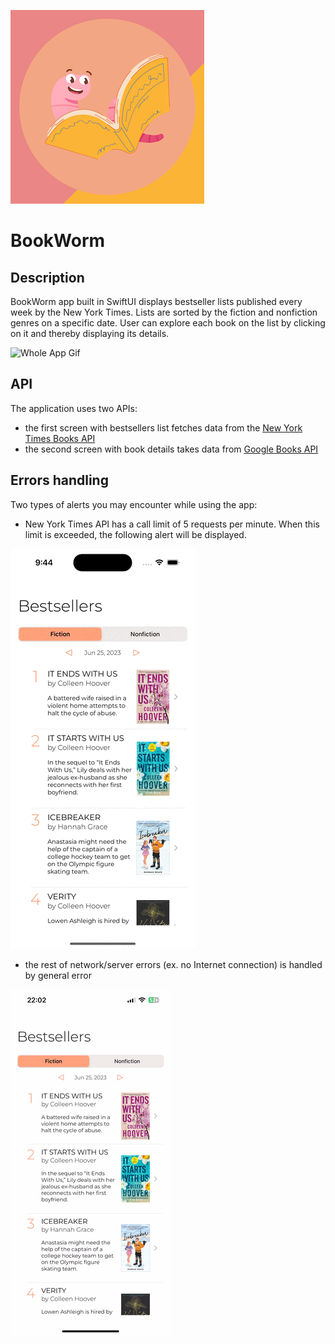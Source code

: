 ![BookWorm icon](/Images&Gifs/BookWormIcon.png)

# BookWorm

## Description

BookWorm app built in SwiftUI displays bestseller lists published every week by the New York Times. Lists are sorted by the fiction and nonfiction genres on a specific date. User can explore each book on the list by clicking on it and thereby displaying its details.

![Whole App Gif](/Images&Gifs/WholeAppGif.gif)

## API

The application uses two APIs:
* the first screen with bestsellers list fetches data from the [New York Times Books API](https://developer.nytimes.com/docs/books-product/1/overview)
* the second screen with book details takes data from [Google Books API](https://developers.google.com/books/docs/v1/using)

## Errors handling

Two types of alerts you may encounter while using the app:
* New York Times API has a call limit of 5 requests per minute. When this limit is exceeded, the following alert will be displayed.

![Error number of requests](/Images&Gifs/ErrorRequests.gif)

* the rest of network/server errors (ex. no Internet connection) is handled by general error

![General error](/Images&Gifs/ErrorConnection.gif)







